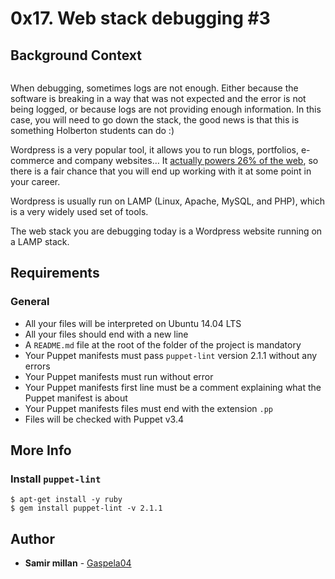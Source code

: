 <h1 class="gap">0x17. Web stack debugging #3</h1>
<article id="description" class="gap formatted-content">
    <h2>Background Context</h2>

<p><img src="https://s3.amazonaws.com/intranet-projects-files/holbertonschool-sysadmin_devops/293/d42WuBh.png" alt="" style=""></p>

<p>When debugging, sometimes logs are not enough. Either because the software is breaking in a way that was not expected and the error is not being logged, or because logs are not providing enough information. In this case, you will need to go down the stack, the good news is that this is something Holberton students can do :)</p>

<p>Wordpress is a very popular tool, it allows you to run blogs, portfolios, e-commerce and company websites… It <a href="/rltoken/Ah9_LmUi191dqxT-Zx7uhg" title="actually powers 26% of the web" target="_blank">actually powers 26% of the web</a>, so there is a fair chance that you will end up working with it at some point in your career.</p>

<p>Wordpress is usually run on LAMP (Linux, Apache, MySQL, and PHP), which is a very widely used set of tools. </p>

<p>The web stack you are debugging today is a Wordpress website running on a LAMP stack.</p>

<h2>Requirements</h2>

<h3>General</h3>

<ul>
<li>All your files will be interpreted on Ubuntu 14.04 LTS</li>
<li>All your files should end with a new line</li>
<li>A <code>README.md</code> file at the root of the folder of the project is mandatory</li>
<li>Your Puppet manifests must pass <code>puppet-lint</code> version 2.1.1 without any errors</li>
<li>Your Puppet manifests must run without error</li>
<li>Your Puppet manifests first line must be a comment explaining what the Puppet manifest is about</li>
<li>Your Puppet manifests files must end with the extension <code>.pp</code> </li>
<li>Files will be checked with Puppet v3.4</li>
</ul>

<h2>More Info</h2>

<h3>Install <code>puppet-lint</code></h3>

<pre><code>$ apt-get install -y ruby
$ gem install puppet-lint -v 2.1.1
</code></pre>

  </article>

## Author
* **Samir millan** - [Gaspela04](https://github.com/Gaspela04)
